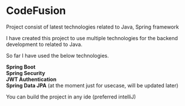 # CodeFusion
Project consist of latest technologies related to Java, Spring framework

I have created this project to use multiple technologies for the backend development to related to Java.

So far I have used the below technologies.

**Spring Boot**<br>
**Spring Security**<br>
**JWT Authentication**<br>
**Spring Data JPA** (at the moment just for usecase, will be updated later)<br>

You can build the project in any ide (preferred intelliJ)